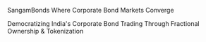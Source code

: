 SangamBonds
Where Corporate Bond Markets Converge

Democratizing India's Corporate Bond Trading Through Fractional Ownership & Tokenization
